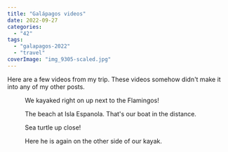 ```yaml
---
title: "Galápagos videos"
date: 2022-09-27
categories: 
  - "42"
tags: 
  - "galapagos-2022"
  - "travel"
coverImage: "img_9305-scaled.jpg"
---
```


Here are a few videos from my trip. These videos somehow didn't make it into any of my other posts.

<figure>

<figcaption>

We kayaked right on up next to the Flamingos!

</figcaption>

</figure>

<figure>

<figcaption>

The beach at Isla Espanola. That's our boat in the distance.

</figcaption>

</figure>

<figure>

<figcaption>

Sea turtle up close!

</figcaption>

</figure>

<figure>

<figcaption>

Here he is again on the other side of our kayak.

</figcaption>

</figure>
